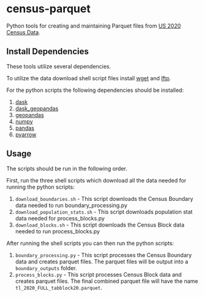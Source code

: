 # census-parquet
Python tools for creating and maintaining Parquet files from [US 2020 Census Data](https://www.census.gov/programs-surveys/decennial-census/decade/2020/2020-census-main.html).


## Install Dependencies
These tools utilize several dependencies.

To utilize the data download shell script files install [wget](https://en.wikipedia.org/wiki/Wget) and [lftp](https://en.wikipedia.org/wiki/Lftp).

For the python scripts the following dependencies should be installed:
1. [dask](https://docs.dask.org/en/latest/install.html)
2. [dask_geopandas](https://github.com/geopandas/dask-geopandas)
3. [geopandas](https://geopandas.org/getting_started/install.html)
4. [numpy](https://numpy.org/install/)
5. [pandas](https://pandas.pydata.org/docs/getting_started/install.html)
6. [pyarrow](https://arrow.apache.org/docs/python/install.html)

## Usage
The scripts should be run in the following order.

First, run the three shell scripts which download all the data needed for running the python scripts: 
1. `download_boundaries.sh` - This script downloads the Census Boundary data needed to run boundary_processing.py
2. `download_population_stats.sh` - This script downloads population stat data needed for process_blocks.py
3. `download_blocks.sh` - This script downloads the Census Block data needed to run process_blocks.py

After running the shell scripts you can then run the python scripts:
1. `boundary_processing.py` - This script processes the Census Boundary data and creates parquet files. The parquet files will be output into a `boundary_outputs` folder. 
2. `process_blocks.py` - This script processes Census Block data and creates parquet files. The final combined parquet file will have the name `tl_2020_FULL_tabblock20.parquet`.
 
